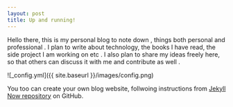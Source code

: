 ```yaml
---
layout: post
title: Up and running!
---
```


Hello there, this is my personal blog to note down , things both personal and professional .
I plan to write about technology, the books I have read, the side project I am working on etc . I also plan to share my ideas freely here, so that others can discuss it with me and contribute as well .

![_config.yml]({{ site.baseurl }}/images/config.png)

You too can create your own blog website, follwoing instructions from [Jekyll Now repository](https://github.com/barryclark/jekyll-now) on GitHub.